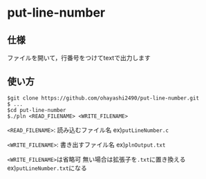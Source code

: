 # put-line-number

## 仕様
ファイルを開いて，行番号をつけてtextで出力します

## 使い方

    $git clone https://github.com/ohayashi2490/put-line-number.git
    $ ...
    $cd put-line-number
    $./pln <READ_FILENAME> <WRITE_FILENAME>

`<READ_FILENAME>`: 読み込むファイル名 ex)`putLineNumber.c`

`<WRITE_FILENAME>`: 書き出すファイル名 ex)`plnOutput.txt`

`<WRITE_FILENAME>`は省略可 無い場合は拡張子を`.txt`に置き換える ex)`putLineNumber.txt`になる

